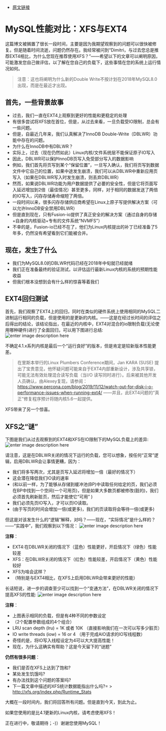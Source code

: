 - [原文链接](http://dimitrik.free.fr/blog/posts/mysql-80-perf-xfs-vs-ext4.html)


# MySQL性能对比：XFS与EXT4
这篇博文被搁置了很长一段时间，主要是因为我期望观察到的问题可以很快被修复。但是随着时间流逝，问题仍然存在。我经常被问到“Dimitri，与过去您总是推荐EXT4相比，为什么您现在推荐使用XFS？”——希望以下的文章可以阐明原因，可能激发您自己做评估，以了解在您自己的负载下，这些事情在您的系统上运行情况如何。
>注意：这也将阐明为什么新的Double Write不按计划在2018年MySQL8.0出现，而是在最近才出现。

## 首先，一些背景故事
- 过去，我们一直在EXT4上观察到更好的性能和更稳定的处理
- 有很多尝试将XFS放在首位，但是，从过去来看，一旦负载受IO限制，总会有一些问题。
- 但是，自最近几年来，我们认真解决了InnoDB Double-Write（DBLWR）功能中存在的问题。
- 为什么在InnoDB中有DBLWR？
- 实际上，过去（现在仍然如此）Linux内核/文件系统层不能保证原子IO写入
- 因此，DBLWR可以保护InnoDB页写入免受部分写入的数据影响
- 例如，我们首先将页写到某个“保留位置”，一旦写入确认，我们将页写到数据文件中它自己的位置，如果中途发生崩溃，我们可以从DBLWR中重新应用页写入（如果在DBLWR写入时发生崩溃，则丢弃DBLWR）
- 然而，如果说DBLWR功能为用户数据提供了必要的安全性，但是它将页面写入延迟增加到2倍（最佳情况）甚至更多，同样，对于相同的数据发送了两倍的IO写入，闪存存储寿命缩短了两倍。
- 一段时间以来，很多闪存存储供应商希望在Linux上原子写提供解决方案（可以允许InnoDB安全禁用DBLWR）
- 但是直到现在，只有Fusion-io提供了真正安全的解决方案（通过自身的存储+自身的内核驱动+专有的文件系统“NVMFS”）
- 不幸的是，Fusion-io已经不在了，他们为Linux内核提出的补丁已经准备了5年多，仍然没有希望看到它们能被合并。

## 现在，发生了什么
- 我们为MySQL8.0的DBLWR代码已经在2018年中旬就已经就绪
- 我们正在准备最终的验证测试，以评估运行最新Linux内核的系统的预期性能收益
- 但我们根本没想到会有什么样的惊喜等着我们

## EXT4回归测试
首先，我们观察了EXT4上的回归，同时在类似的硬件系统上使用相同的MySQL二进制运行相同的负载，但是使用的是更新的内核。——这是在经过长时间的评估之后得出的结论，该结论指出，在最近的内核中，EXT4对混合的io限制负载(无论使用哪种硬件)进行了全面回归，可以用下图进行总结:
![enter image description here](http://dimitrik.free.fr/blog/perf/80_xfs_vs_ext4/img1.png)

不确定4.1.x系列内核是最后一个“运行良好”的版本，但是肯定是较新版本性能更差。
>在里斯本举行的Linux Plumbers Conference期间，Jan KARA (SUSE) 提出了宝贵意见，他怀疑问题可能来自于EXT4内部重新设计，涉及共享锁，可能无法有效处理混合读写负载（当I/O 读写同时进行）。后来被其他开发人员确认，由Alexey复现，请参阅：https://www.percona.com/blog/2019/11/12/watch-out-for-disk-i-o-performance-issues-when-running-ext4/  ——并且，此EXT4问题的“真正”修复程序预计将随内核5.6一起提供。

XFS带来了另一个惊喜。

## XFS之“谜”
下图是我们从过去观察到的EXT4和XFS在IO限制下的MySQL负载上的差异:
![enter image description here](http://dimitrik.free.fr/blog/perf/80_xfs_vs_ext4/img2.png)

请注意，这是在DBLWR关闭的情况下运行的负载，您可以想象，按任何“正常”逻辑，启用DBLWR会让事情更糟，因为：
- 我们将多写两次，尤其是页写入延迟将增加一倍（最好的情况下）
- 这会潜在降低我们IO读的速率
- (和以前一样，为了能够从存储到缓冲池(BP)中读取任何给定的页，我们必须在BP中找到一个空间(一个可用页)，但是如果大多数页都被修改(脏的)，我们必须首先刷新脏页，然后才能使它“可用” )
- 我们必须先页IO写入，才可以页IO读取。
- (由于写页的时间会增加一倍(或更多)，我们的页读取将会等待一倍(或更多)

但这是对该发生什么的“逻辑”解释，对吗？——现在，“实际情况”是什么样的？——“实践中”，我们观察到以下情况：
![enter image description here](http://dimitrik.free.fr/blog/perf/80_xfs_vs_ext4/img3.png)

**注释**：
- EXT4:在DBLWR关闭的情况下（蓝色）性能更好，开启情况下（绿色）性能较差
- XFS：在DBLWR关闭的情况下（红色）性能较差，开启情况下（黄色）性能较好
- XFS为啥会这样？
- （特别是与EXT4相比，在XFS上启用DBLWR会带来更好的性能）

长话短说，进一步的调查至少可以找到一个“变通方法”，在DBLWR关闭的情况下提高XFS的性能:
![enter image description here](http://dimitrik.free.fr/blog/perf/80_xfs_vs_ext4/img4.png)

**注释**：
- 上图表示相同的负载，但是有4种不同的参数设定
- （2个配置参数组成的4个组合）
- LRU scan depth (lru) = 1K 或者 10K （直接影响我们在一次可以写多少脏页）
- IO write threads (iow) = 16 or 4 （用于完成AIO请求的IO写线程数）
- 奇怪的是，将IO写入线程设定为4可以大大提高性能！
- 现在，为什么这确实有帮助？这是今天留下的“谜题”

**仍然有很多问题**：
- 我们是否在XFS上达到了饱和?
- 某处发生饥饿吗?
- 有办法找到这个问题的答案吗?
- 下一篇文章中描述的XFS统计数据能指出什么吗?= > http://xfs.org/index.php/Runtime_Stats

大概在一段时间内，我们将回答所有问题。但是直到今天，到此为止。

如果您使用的是比4.1更新的Linux内核，请考虑使用XFS！

正在进行中，敬请期待；-)）谢谢您使用MySQL！






